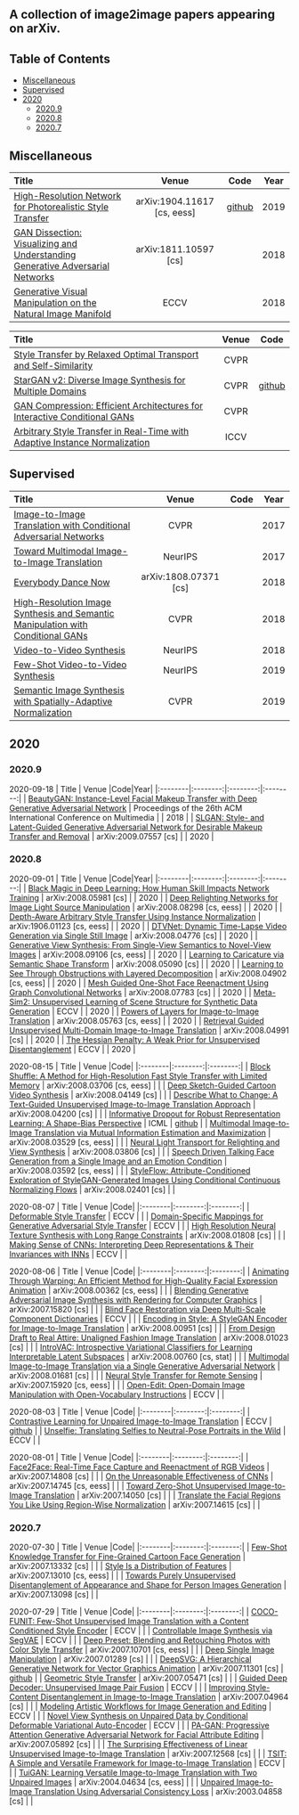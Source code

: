 ## A collection of image2image papers appearing on arXiv.

## Table of Contents

- [Miscellaneous](#miscellaneous)
- [Supervised](#supervised)
- [2020](#2020)
  - [2020.9](#20209)
  - [2020.8](#20208)
  - [2020.7](#20207)


## Miscellaneous
|  Title  |   Venue  |Code|Year|
|:--------|:--------:|:--------:|:--------:|
| [High-Resolution Network for Photorealistic Style Transfer](http://arxiv.org/abs/1904.11617) | arXiv:1904.11617 [cs, eess] | [github](https://github.com/limingcv/Photorealistic-Style-Transfer) | 2019 |
| [GAN Dissection: Visualizing and Understanding Generative Adversarial Networks](http://arxiv.org/abs/1811.10597) | arXiv:1811.10597 [cs] |  | 2018 |
| [Generative Visual Manipulation on the Natural Image Manifold](http://arxiv.org/abs/1609.03552) | ECCV |  | 2018 |

|  Title  |   Venue  |Code|
|:--------|:--------:|:--------:|
| [Style Transfer by Relaxed Optimal Transport and Self-Similarity](http://arxiv.org/abs/1904.12785) | CVPR |  |
| [StarGAN v2: Diverse Image Synthesis for Multiple Domains](http://arxiv.org/abs/1912.01865) | CVPR | [github](https://github.com/clovaai/stargan-v2) |
| [GAN Compression: Efficient Architectures for Interactive Conditional GANs](http://openaccess.thecvf.com/content_CVPR_2020/html/Li_GAN_Compression_Efficient_Architectures_for_Interactive_Conditional_GANs_CVPR_2020_paper.html) | CVPR |  |
| [Arbitrary Style Transfer in Real-Time with Adaptive Instance Normalization](http://arxiv.org/abs/1703.06868) | ICCV |  |

## Supervised
|  Title  |   Venue  |Code|Year|
|:--------|:--------:|:--------:|:--------:|
| [Image-to-Image Translation with Conditional Adversarial Networks](http://arxiv.org/abs/1611.07004) | CVPR |  | 2017 |
| [Toward Multimodal Image-to-Image Translation](http://arxiv.org/abs/1711.11586) | NeurIPS |  | 2017 |
| [Everybody Dance Now](http://arxiv.org/abs/1808.07371) | arXiv:1808.07371 [cs] |  | 2018 |
| [High-Resolution Image Synthesis and Semantic Manipulation with Conditional GANs](http://arxiv.org/abs/1711.11585) | CVPR |  | 2018 |
| [Video-to-Video Synthesis](http://arxiv.org/abs/1808.06601) | NeurIPS |  | 2018 |
| [Few-Shot Video-to-Video Synthesis](http://arxiv.org/abs/1910.12713) | NeurIPS |  | 2019 |
| [Semantic Image Synthesis with Spatially-Adaptive Normalization](http://arxiv.org/abs/1903.07291) | CVPR |  | 2019 |


## 2020

### 2020.9

2020-09-18
|  Title  |   Venue  |Code|Year|
|:--------|:--------:|:--------:|:--------:|
| [BeautyGAN: Instance-Level Facial Makeup Transfer with Deep Generative Adversarial Network](https://doi.org/10.1145/3240508.3240618) | Proceedings of the 26th ACM International Conference on Multimedia |  | 2018 |
| [SLGAN: Style- and Latent-Guided Generative Adversarial Network for Desirable Makeup Transfer and Removal](http://arxiv.org/abs/2009.07557) | arXiv:2009.07557 [cs] |  | 2020 |


### 2020.8

2020-09-01
|  Title  |   Venue  |Code|Year|
|:--------|:--------:|:--------:|:--------:|
| [Black Magic in Deep Learning: How Human Skill Impacts Network Training](http://arxiv.org/abs/2008.05981) | arXiv:2008.05981 [cs] |  | 2020 |
| [Deep Relighting Networks for Image Light Source Manipulation](http://arxiv.org/abs/2008.08298) | arXiv:2008.08298 [cs, eess] |  | 2020 |
| [Depth-Aware Arbitrary Style Transfer Using Instance Normalization](http://arxiv.org/abs/1906.01123) | arXiv:1906.01123 [cs, eess] |  | 2020 |
| [DTVNet: Dynamic Time-Lapse Video Generation via Single Still Image](http://arxiv.org/abs/2008.04776) | arXiv:2008.04776 [cs] |  | 2020 |
| [Generative View Synthesis: From Single-View Semantics to Novel-View Images](http://arxiv.org/abs/2008.09106) | arXiv:2008.09106 [cs, eess] |  | 2020 |
| [Learning to Caricature via Semantic Shape Transform](http://arxiv.org/abs/2008.05090) | arXiv:2008.05090 [cs] |  | 2020 |
| [Learning to See Through Obstructions with Layered Decomposition](http://arxiv.org/abs/2008.04902) | arXiv:2008.04902 [cs, eess] |  | 2020 |
| [Mesh Guided One-Shot Face Reenactment Using Graph Convolutional Networks](http://arxiv.org/abs/2008.07783) | arXiv:2008.07783 [cs] |  | 2020 |
| [Meta-Sim2: Unsupervised Learning of Scene Structure for Synthetic Data Generation](http://arxiv.org/abs/2008.09092) | ECCV |  | 2020 |
| [Powers of Layers for Image-to-Image Translation](http://arxiv.org/abs/2008.05763) | arXiv:2008.05763 [cs, eess] |  | 2020 |
| [Retrieval Guided Unsupervised Multi-Domain Image-to-Image Translation](http://arxiv.org/abs/2008.04991) | arXiv:2008.04991 [cs] |  | 2020 |
| [The Hessian Penalty: A Weak Prior for Unsupervised Disentanglement](http://arxiv.org/abs/2008.10599) | ECCV |  | 2020 |


2020-08-15
|  Title  |   Venue  |Code|
|:--------|:--------:|:--------:|
| [Block Shuffle: A Method for High-Resolution Fast Style Transfer with Limited Memory](http://arxiv.org/abs/2008.03706) | arXiv:2008.03706 [cs, eess] |  |
| [Deep Sketch-Guided Cartoon Video Synthesis](http://arxiv.org/abs/2008.04149) | arXiv:2008.04149 [cs] |  |
| [Describe What to Change: A Text-Guided Unsupervised Image-to-Image Translation Approach](http://arxiv.org/abs/2008.04200) | arXiv:2008.04200 [cs] |  |
| [Informative Dropout for Robust Representation Learning: A Shape-Bias Perspective](http://arxiv.org/abs/2008.04254) | ICML | [github](https://github.com/bfshi/InfoDrop) |
| [Multimodal Image-to-Image Translation via Mutual Information Estimation and Maximization](http://arxiv.org/abs/2008.03529) | arXiv:2008.03529 [cs, eess] |  |
| [Neural Light Transport for Relighting and View Synthesis](http://arxiv.org/abs/2008.03806) | arXiv:2008.03806 [cs] |  |
| [Speech Driven Talking Face Generation from a Single Image and an Emotion Condition](http://arxiv.org/abs/2008.03592) | arXiv:2008.03592 [cs, eess] |  |
| [StyleFlow: Attribute-Conditioned Exploration of StyleGAN-Generated Images Using Conditional Continuous Normalizing Flows](http://arxiv.org/abs/2008.02401) | arXiv:2008.02401 [cs] |  |


2020-08-07
|  Title  |   Venue  |Code|
|:--------|:--------:|:--------:|
| [Deformable Style Transfer](http://arxiv.org/abs/2003.11038) | ECCV |  |
| [Domain-Specific Mappings for Generative Adversarial Style Transfer](http://arxiv.org/abs/2008.02198) | ECCV |  |
| [High Resolution Neural Texture Synthesis with Long Range Constraints](http://arxiv.org/abs/2008.01808) | arXiv:2008.01808 [cs] |  |
| [Making Sense of CNNs: Interpreting Deep Representations & Their Invariances with INNs](http://arxiv.org/abs/2008.01777) | ECCV |  |


2020-08-06
|  Title  |   Venue  |Code|
|:--------|:--------:|:--------:|
| [Animating Through Warping: An Efficient Method for High-Quality Facial Expression Animation](http://arxiv.org/abs/2008.00362) | arXiv:2008.00362 [cs, eess] |  |
| [Blending Generative Adversarial Image Synthesis with Rendering for Computer Graphics](http://arxiv.org/abs/2007.15820) | arXiv:2007.15820 [cs] |  |
| [Blind Face Restoration via Deep Multi-Scale Component Dictionaries](http://arxiv.org/abs/2008.00418) | ECCV |  |
| [Encoding in Style: A StyleGAN Encoder for Image-to-Image Translation](http://arxiv.org/abs/2008.00951) | arXiv:2008.00951 [cs] |  |
| [From Design Draft to Real Attire: Unaligned Fashion Image Translation](http://arxiv.org/abs/2008.01023) | arXiv:2008.01023 [cs] |  |
| [IntroVAC: Introspective Variational Classifiers for Learning Interpretable Latent Subspaces](http://arxiv.org/abs/2008.00760) | arXiv:2008.00760 [cs, stat] |  |
| [Multimodal Image-to-Image Translation via a Single Generative Adversarial Network](http://arxiv.org/abs/2008.01681) | arXiv:2008.01681 [cs] |  |
| [Neural Style Transfer for Remote Sensing](http://arxiv.org/abs/2007.15920) | arXiv:2007.15920 [cs, eess] |  |
| [Open-Edit: Open-Domain Image Manipulation with Open-Vocabulary Instructions](http://arxiv.org/abs/2008.01576) | ECCV |  |


2020-08-03
|  Title  |   Venue  |Code|
|:--------|:--------:|:--------:|
| [Contrastive Learning for Unpaired Image-to-Image Translation](http://arxiv.org/abs/2007.15651) | ECCV | [github](https://github.com/taesungp/contrastive-unpaired-translation) |
| [Unselfie: Translating Selfies to Neutral-Pose Portraits in the Wild](http://arxiv.org/abs/2007.15068) | ECCV |  |


2020-08-01
|  Title  |   Venue  |Code|
|:--------|:--------:|:--------:|
| [Face2Face: Real-Time Face Capture and Reenactment of RGB Videos](http://arxiv.org/abs/2007.14808) | arXiv:2007.14808 [cs] |  |
| [On the Unreasonable Effectiveness of CNNs](http://arxiv.org/abs/2007.14745) | arXiv:2007.14745 [cs, eess] |  |
| [Toward Zero-Shot Unsupervised Image-to-Image Translation](http://arxiv.org/abs/2007.14050) | arXiv:2007.14050 [cs] |  |
| [Translate the Facial Regions You Like Using Region-Wise Normalization](http://arxiv.org/abs/2007.14615) | arXiv:2007.14615 [cs] |  |


### 2020.7

2020-07-30
|  Title  |   Venue  |Code|
|:--------|:--------:|:--------:|
| [Few-Shot Knowledge Transfer for Fine-Grained Cartoon Face Generation](http://arxiv.org/abs/2007.13332) | arXiv:2007.13332 [cs] |  |
| [Style Is a Distribution of Features](http://arxiv.org/abs/2007.13010) | arXiv:2007.13010 [cs, eess] |  |
| [Towards Purely Unsupervised Disentanglement of Appearance and Shape for Person Images Generation](http://arxiv.org/abs/2007.13098) | arXiv:2007.13098 [cs] |  |

2020-07-29
|  Title  |   Venue  |Code|
|:--------|:--------:|:--------:|
| [COCO-FUNIT: Few-Shot Unsupervised Image Translation with a Content Conditioned Style Encoder](http://arxiv.org/abs/2007.07431) | ECCV |  |
| [Controllable Image Synthesis via SegVAE](http://arxiv.org/abs/2007.08397) | ECCV |  |
| [Deep Preset: Blending and Retouching Photos with Color Style Transfer](http://arxiv.org/abs/2007.10701) | arXiv:2007.10701 [cs, eess] |  |
| [Deep Single Image Manipulation](http://arxiv.org/abs/2007.01289) | arXiv:2007.01289 [cs] |  |
| [DeepSVG: A Hierarchical Generative Network for Vector Graphics Animation](http://arxiv.org/abs/2007.11301) | arXiv:2007.11301 [cs] | [github](https://github.com/alexandre01/deepsvg) |
| [Geometric Style Transfer](http://arxiv.org/abs/2007.05471) | arXiv:2007.05471 [cs] |  |
| [Guided Deep Decoder: Unsupervised Image Pair Fusion](http://arxiv.org/abs/2007.11766) | ECCV |  |
| [Improving Style-Content Disentanglement in Image-to-Image Translation](http://arxiv.org/abs/2007.04964) | arXiv:2007.04964 [cs] |  |
| [Modeling Artistic Workflows for Image Generation and Editing](http://arxiv.org/abs/2007.07238) | ECCV |  |
| [Novel View Synthesis on Unpaired Data by Conditional Deformable Variational Auto-Encoder](http://arxiv.org/abs/2007.10618) | ECCV |  |
| [PA-GAN: Progressive Attention Generative Adversarial Network for Facial Attribute Editing](http://arxiv.org/abs/2007.05892) | arXiv:2007.05892 [cs] |  |
| [The Surprising Effectiveness of Linear Unsupervised Image-to-Image Translation](http://arxiv.org/abs/2007.12568) | arXiv:2007.12568 [cs] |  |
| [TSIT: A Simple and Versatile Framework for Image-to-Image Translation](http://arxiv.org/abs/2007.12072) | ECCV |  |
| [TuiGAN: Learning Versatile Image-to-Image Translation with Two Unpaired Images](http://arxiv.org/abs/2004.04634) | arXiv:2004.04634 [cs, eess] |  |
| [Unpaired Image-to-Image Translation Using Adversarial Consistency Loss](http://arxiv.org/abs/2003.04858) | arXiv:2003.04858 [cs] |  |


